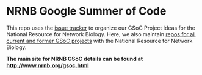# NRNB Google Summer of Code
This repo  uses the [issue tracker](https://github.com/nrnb/GoogleSummerOfCode/issues) to organize our GSoC Project Ideas for the National Resource for Network Biology. Here, we also maintain [repos for all current and former GSoC projects](https://github.com/nrnb) with the National Resource for Network Biology.  

**The main site for NRNB GSoC details can be found at http://www.nrnb.org/gsoc.html**
